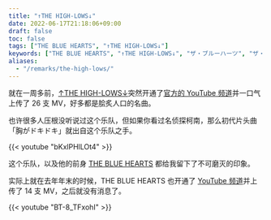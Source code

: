 ```yaml
---
title: "↑THE HIGH-LOWS↓"
date: 2022-06-17T21:18:06+09:00
draft: false
toc: false
tags: ["THE BLUE HEARTS", "↑THE HIGH-LOWS↓"]
keywords: ["THE BLUE HEARTS", "↑THE HIGH-LOWS↓", "ザ・ブルーハーツ", "ザ・ハイロウズ"]
aliases:
  - "/remarks/the-high-lows/"
---
```


就在一周多前，[↑THE HIGH-LOWS↓](https://ja.wikipedia.org/wiki/THE_HIGH-LOWS)突然开通了[官方的 YouTube 频道](https://www.youtube.com/channel/UCs2l0adXulEWmC8WyZlu57Q "THE HIGH-LOWS オフィシャルYouTubeチャンネル")并一口气上传了 26 支 MV，好多都是脍炙人口的名曲。

也许很多人压根没听说过这个乐队，但如果你看过名侦探柯南，那么初代片头曲「胸がドキドキ」就出自这个乐队之手。

{{< youtube "bKxlPHlLOt4" >}}

这个乐队，以及他的前身 [THE BLUE HEARTS](https://ja.wikipedia.org/wiki/THE_BLUE_HEARTS) 都给我留下了不可磨灭的印象。

实际上就在去年年末的时候，THE BLUE HEARTS 也开通了 [YouTube 频道](https://www.youtube.com/c/thebluehearts "THE BLUE HEARTS")并上传了 14 支 MV，之后就没有消息了。

{{< youtube "BT-8_TFxohI" >}}
